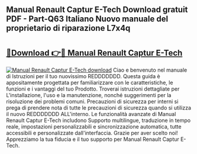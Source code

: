 ## Manual Renault Captur E-Tech Download gratuit PDF - Part-Q63 Italiano Nuovo manuale del proprietario di riparazione L7x4q

# <h2><a href="http://dfel32.blite.top/?on=Manual+Renault+Captur+E-Tech">🔗Download 👉🔴 Manual Renault Captur E-Tech</a></h2>

[![Manual Renault Captur E-Tech download](https://i.imgur.com/lujVjoI.png)](http://dfel32.blite.top/?on=Manual+Renault+Captur+E-Tech)
Ciao e benvenuto nel manuale di Istruzioni per il tuo nuovissimo REDDDDDDD. Questa guida è appositamente progettata per familiarizzare con le caratteristiche, le funzioni e i vantaggi del tuo Prodotto. Troverai istruzioni dettagliate per L'installazione, l'uso e la manutenzione, nonché suggerimenti per la risoluzione dei problemi comuni. Precauzioni di sicurezza per interni si prega di prendere nota di tutte le precauzioni di sicurezza quando si utilizza il nuovo REDDDDDDD ALL'interno. Le funzionalità avanzate di Manual Renault Captur E-Tech includono Supporto multilingue, traduzione in tempo reale, impostazioni personalizzabili e sincronizzazione automatica, tutte accessibili e personalizzate dall'interfaccia. Grazie per aver scelto noi! Apprezziamo la tua fiducia e il tuo supporto per Manual Renault Captur E-Tech.
